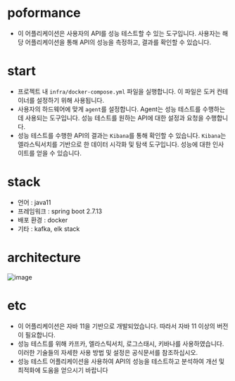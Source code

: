 # poformance
- 이 어플리케이션은 사용자의 API를 성능 테스트할 수 있는 도구입니다. 사용자는 해당 어플리케이션을 통해 API의 성능을 측정하고, 결과를 확인할 수 있습니다.

# start
 - 프로젝트 내 `infra/docker-compose.yml` 파일을 실행합니다. 이 파일은 도커 컨테이너를 설정하기 위해 사용됩니다.
 - 사용자의 하드웨어에 맞게 `agent`를 설정합니다. Agent는 성능 테스트를 수행하는 데 사용되는 도구입니다. 성능 테스트를 원하는 API에 대한 설정과 요청을 수행합니다.
 - 성능 테스트를 수행한 API의 결과는 `Kibana`를 통해 확인할 수 있습니다. `Kibana`는 엘라스틱서치를 기반으로 한 데이터 시각화 및 탐색 도구입니다. 성능에 대한 인사이트를 얻을 수 있습니다.

# stack
- 언어 : java11
- 프레임워크 : spring boot 2.7.13
- 배포 환경 : docker
- 기타 : kafka, elk stack

# architecture
![image](https://github.com/WooJinDeve/poformance/assets/106054507/b55f66fa-2e85-45da-8a1d-a30b5eec08b1)

# etc
 - 이 어플리케이션은 자바 11을 기반으로 개발되었습니다. 따라서 자바 11 이상의 버전이 필요합니다.
 - 성능 테스트를 위해 카프카, 엘라스틱서치, 로그스태시, 키바나를 사용하였습니다. 이러한 기술들의 자세한 사용 방법 및 설정은 공식문서를 참조하십시오.
 - 성능 테스트 어플리케이션을 사용하여 API의 성능을 테스트하고 분석하여 개선 및 최적화에 도움을 얻으시기 바랍니다
